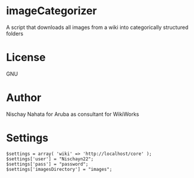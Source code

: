 imageCategorizer
================

A script that downloads all images from a wiki into categorically structured folders



License
================
GNU



Author 
================

Nischay Nahata for Aruba as consultant for WikiWorks



Settings
================
	$settings = array( 'wiki' => 'http://localhost/core' );
	$settings['user'] = "Nischayn22";
	$settings['pass'] = "password";
	$settings['imagesDirectory'] = "images";
